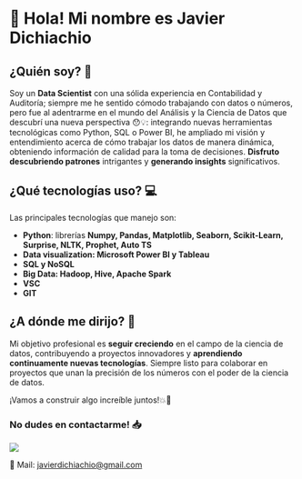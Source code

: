  # 👋 Hola! Mi nombre es Javier Dichiachio
 

## ¿Quién soy? 🙋
Soy un **Data Scientist** con una sólida experiencia en Contabilidad y Auditoría; siempre me he sentido cómodo trabajando con datos o números, pero fue al adentrarme en el mundo del Análisis y la Ciencia de Datos que descubrí una nueva perspectiva 😯💡: integrando nuevas herramientas tecnológicas como Python, SQL o Power BI, he ampliado mi visión y entendimiento acerca de cómo trabajar los datos de manera dinámica, obteniendo información de calidad para la toma de decisiones. **Disfruto descubriendo patrones** intrigantes y **generando insights** significativos.


## ¿Qué tecnologías uso? 💻
Las principales tecnologías que manejo son: 

- **Python**: librerías **Numpy, Pandas, Matplotlib, Seaborn, Scikit-Learn, Surprise, NLTK, Prophet, Auto TS** 
- **Data visualization: Microsoft Power BI y Tableau**
- **SQL y NoSQL**
- **Big Data: Hadoop, Hive, Apache Spark**
- **VSC**
- **GIT**


## ¿A dónde me dirijo? 🔎
Mi objetivo profesional es **seguir creciendo** en el campo de la ciencia de datos, contribuyendo a proyectos innovadores y **aprendiendo continuamente nuevas tecnologías**. Siempre listo para colaborar en proyectos que unan la precisión de los números con el poder de la ciencia de datos. 

¡Vamos a construir algo increíble juntos!💥🚀


### No dudes en contactarme! 📥

<p align="left">
  <a href="https://www.linkedin.com/in/javier-dichiachio-34104857/"><img src="https://img.shields.io/badge/linkedin-%230077B5.svg?&style=for-the-badge&logo=linkedin&logoColor=white"/></a>

📧 Mail: javierdichiachio@gmail.com
